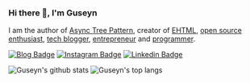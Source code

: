<!--
**Guseyn/guseyn** is a ✨ _special_ ✨ repository because its `README.md` (this file) appears on your GitHub profile.

Here are some ideas to get you started:

- 🔭 I’m currently working on ...
- 🌱 I’m currently learning ...
- 👯 I’m looking to collaborate on ...
- 🤔 I’m looking for help with ...
- 💬 Ask me about ...
- 📫 How to reach me: ...
- 😄 Pronouns: ...
- ⚡ Fun fact: ...
-->

### Hi there 👋, I'm Guseyn

I am the author of [Async Tree Pattern](https://guseyn.com/pdf/Async_Tree_Pattern.pdf), creator of [EHTML](https://github.com/Guseyn/EHTML), [open source enthusiast](https://guseyn.com/stuff/projects?v=1.0.227), [tech blogger](https://guseyn.com), [entrepreneur](https://guseyn.com/stuff/about#entrepreneur) and [programmer](https://guseyn.com/stuff/about#programmer).

[![Blog Badge](https://img.shields.io/badge/-guseyn.com-red?style=flat-square&logoColor=white&link=https://guseyn.com)](https://guseyn.com)
[![Instagram Badge](https://img.shields.io/badge/-guseyn-orchid?style=flat-square&logo=instagram&logoColor=white&link=https://instagram.com/guseyn.4u)](https://instagram.com/guseyn.4u)
[![Linkedin Badge](https://img.shields.io/badge/-guseyn-blue?style=flat-square&logo=Linkedin&logoColor=white&link=https://www.linkedin.com/in/guseyn-ismayylov-111bb1179/)](https://www.linkedin.com/in/guseyn-ismayylov-111bb1179/)

![Guseyn's github stats](https://github-readme-stats.vercel.app/api?username=guseyn&show_icons=true&theme=default&disable_animations=true&count_private=true&include_all_commits=true&hide_rank=true&custom_title=GitHub%20Stats&line_height=20&text_color=#777)
![Guseyn's top langs](https://github-readme-stats.vercel.app/api/top-langs/?username=guseyn&hide=C,R,Makefile,Assembly,Roff,M4,Yacc,sed&layout=compact&langs_count=6&text_color=#777)
